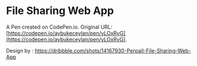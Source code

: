 # File Sharing Web App

A Pen created on CodePen.io. Original URL: [https://codepen.io/aybukeceylan/pen/yLOxRyG](https://codepen.io/aybukeceylan/pen/yLOxRyG).

Design by : https://dribbble.com/shots/14167930-Perpail-File-Sharing-Web-App